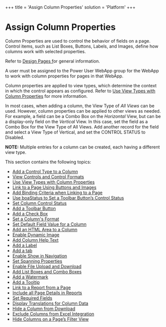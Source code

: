 +++
title = 'Assign Column Properties'
solution = 'Platform'
+++

# Assign Column Properties

Column Properties are used to control the behavior of fields on a page.
Control items, such as List Boxes, Buttons, Labels, and Images, define
how columns work with selected properties.

Refer to [Design Pages f](Page%20Design%20Guidelines.htm)or general
information.

A user must be assigned to the Power User WebApp group for the WebApp to
work with column properties for pages in that WebApp.

Column properties are applied to
<span id="Page Column View Type" class="popUpLink">view types,</span>
which determine the context in which the control appears as configured.
Refer to [Use View Types with Column
Properties](Use%20View%20Types%20with%20Column%20Properties.htm) for
more information.

In most cases, when adding a column, the View Type of *All Views* can be
used. However, column properties can be applied to other views as
needed. For example, a field can be a Combo Box on the *Horizontal*
View, but can be a display-only field on the *Vertical* View. In this
case, set the field as a Combo Box for the View Type of All Views. Add
another record for the field and select a View Type of Vertical, and set
the CONTROL STATUS to Disabled.

**NOTE:** Multiple entries for a column can be created, each having a
different view type.

This section contains the following topics:

  - [Add a Control Type to a
    Column](Add%20a%20Control%20Type%20to%20a%20Column.htm)
  - [View Controls and Control
    Formats](View_Controls_and_Control_Formats.htm)
  - [Use View Types with Column
    Properties](Use%20View%20Types%20with%20Column%20Properties.htm)
  - [Link to a Page Using Buttons and
    Images](Link_to_a_Page_Using_Buttons_and_Images.htm)
  - [Add Binding Criteria when Linking to a
    Page](Add%20Binding%20Criteria%20when%20Linking%20to%20a%20Page.htm)
  - [Use boaStatus to Set a Toolbar Button’s Control
    Status](Use%20boaStatus%20to%20Set%20a%20Toolbar%20Buttons%20Control%20Status.htm)
  - [Set Column Control Status](Set_Column_Control_Status.htm)
  - [Add a Toolbar
    Button](../Sys_Admin/Use_Cases/Add%20a%20Toolbar%20Button.htm)
  - [Add a Check Box](Add%20a%20Check%20Box.htm)
  - [Set a Column's Format](Set_a_Columns%20Format.htm)
  - [Set Default Field Value for a
    Column](Set_Default_Field_Value_for_a_Column.htm)
  - [Add an HTML Area to a Column](Add_an_HTML_Area_to_a_Column.htm)
  - [Enable Dynamic Image](Enable_Dynamic_Image.htm)
  - [Add Column Help Text](Add_Column_Help_Text.htm)
  - [Add a Label](Add_a_Label.htm)
  - [Add a tab](Add_a_Tab.htm)
  - [Enable Show in Navigation](Enable_Show_in_Navigation.htm)
  - [Set Spanning Properties](Set_Spanning_Properties.htm)
  - [Enable File Upload and Download](Enable_File_Upload_Download.htm)
  - [Add List Boxes and Combo Boxes](Add_List_Boxes_and_Combo_Boxes.htm)
  - [Add a Watermark](Add_a_Watermark.htm)
  - [Add a Tooltip](Add_a_Tooltip.htm)
  - [Link to a Report from a Page](Link_to_a_Report_from_a_Page.htm)
  - [Include all Page Details in
    Reports](Include_All_Page_Details_in_Reports.htm)
  - [Set Required Fields](Set_Required_Fields.htm)
  - [Display Translations for Column
    Data](../Sys_Admin/Use_Cases/Display_Translations_for_Column_Data.htm)
  - [Hide a Column from
    Download](Hide%20a%20Column%20from%20Download.htm)
  - [Exclude Columns from Excel
    Integration](../Sys_Admin/Use_Cases/Exclude%20Columns%20Excel%20Integration.htm)
  - [Hide Columns on a Page’s Filter
    View](../Sys_Admin/Use_Cases/Hide%20Columns%20on%20a%20Pages%20Filter%20View.htm)
